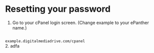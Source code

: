# Resetting your password

1. Go to your cPanel login screen. (Change example to your ePanther name.)
<code>
example.digitalmediadrive.com/cpanel
</code>
2. adfa
